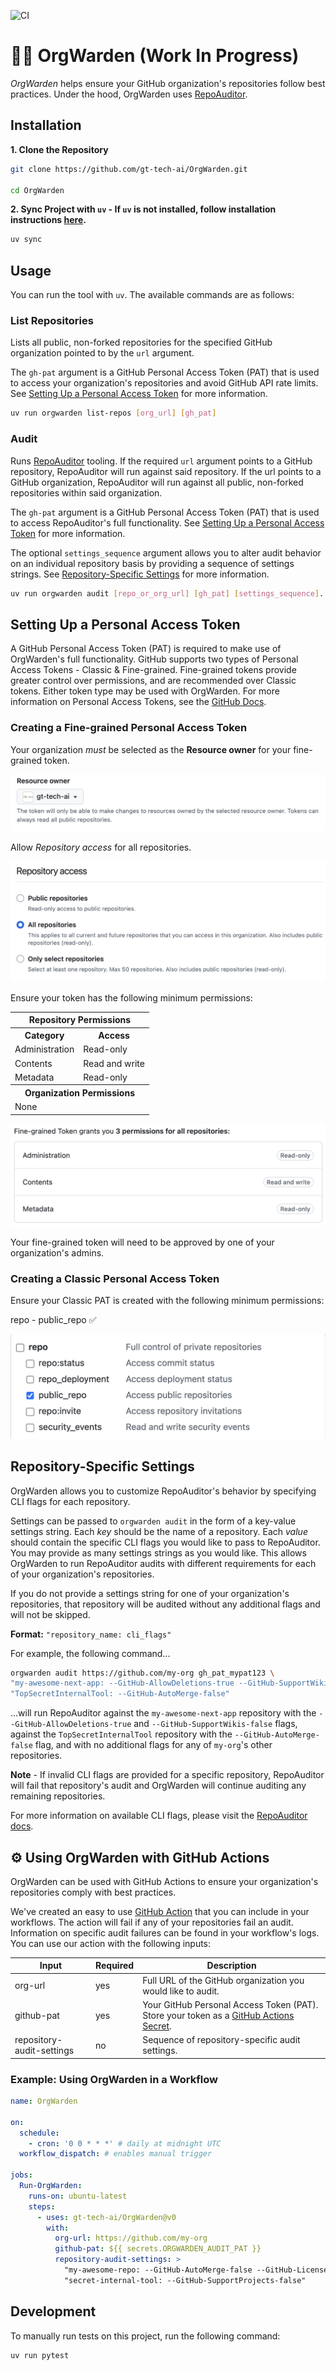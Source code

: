![CI](https://github.com/gt-tech-ai/OrgWarden/actions/workflows/CI.yml/badge.svg)

# 👮‍♀️ OrgWarden (Work In Progress)

*OrgWarden* helps ensure your GitHub organization's repositories follow best practices. Under the hood, OrgWarden uses [RepoAuditor](https://github.com/gt-sse-center/RepoAuditor).

## Installation

**1. Clone the Repository**
```bash
git clone https://github.com/gt-tech-ai/OrgWarden.git

cd OrgWarden
```

**2. Sync Project with `uv` - If `uv` is not installed, follow installation instructions [here](https://github.com/astral-sh/uv).**
```bash
uv sync
```


## Usage
You can run the tool with `uv`. The available commands are as follows:

### List Repositories
Lists all public, non-forked repositories for the specified GitHub organization pointed to by the `url` argument.

The `gh-pat` argument is a GitHub Personal Access Token (PAT) that is used to access your organization's repositories and avoid GitHub API rate limits. See [Setting Up a Personal Access Token](#setting-up-a-personal-access-token) for more information.

```bash
uv run orgwarden list-repos [org_url] [gh_pat]
```

### Audit
Runs [RepoAuditor](https://github.com/gt-sse-center/RepoAuditor) tooling. If the required `url` argument points to a GitHub repository, RepoAuditor will run against said repository. If the url points to a GitHub organization, RepoAuditor will run against all public, non-forked repositories within said organization.

The `gh-pat` argument is a GitHub Personal Access Token (PAT) that is used to access RepoAuditor's full functionality. See [Setting Up a Personal Access Token](#setting-up-a-personal-access-token) for more information.

The optional `settings_sequence` argument allows you to alter audit behavior on an individual repository basis by providing a sequence of settings strings. See [Repository-Specific Settings](#repository-specific-settings) for more information.

```bash
uv run orgwarden audit [repo_or_org_url] [gh_pat] [settings_sequence]...
```



## Setting Up a Personal Access Token
A GitHub Personal Access Token (PAT) is required to make use of OrgWarden's full functionality. GitHub supports two types of Personal Access Tokens - Classic & Fine-grained. Fine-grained tokens provide greater control over permissions, and are recommended over Classic tokens. Either token type may be used with OrgWarden. For more information on Personal Access Tokens, see the [GitHub Docs](https://docs.github.com/en/authentication/keeping-your-account-and-data-secure/managing-your-personal-access-tokens).

### Creating a Fine-grained Personal Access Token
Your organization *must* be selected as the **Resource owner** for your fine-grained token.

<picture>
    <img src="./images/fine-grained_PAT_resource-owner.png" alt="GitHub Fine-grained PAT Resource owner">
</picture>

<br />

Allow *Repository access* for all repositories.

<picture>
    <img src="./images/fine-grained_PAT_repository-access.png" alt="GitHub Fine-grained PAT Repository access">
</picture>

<br />

Ensure your token has the following minimum permissions:

<table>
  <tr><th colspan="2">Repository Permissions</th></tr>
  <tr><th>Category</th><th>Access</th></tr>
  <tr><td>Administration</td><td>Read-only</td></tr>
  <tr><td>Contents</td><td>Read and write</td></tr>
  <tr><td>Metadata</td><td>Read-only</td></tr>

  <tr><th colspan="2">Organization Permissions</th></tr>
  <tr><td colspan="2">None</td></tr>
</table>

<picture>
    <img src="./images/fine-grained_PAT_permissions.png" alt="GitHub Fine-grained PAT Permissions">
</picture>

<br />

Your fine-grained token will need to be approved by one of your organization's admins.

### Creating a Classic Personal Access Token
Ensure your Classic PAT is created with the following minimum permissions:

repo - public_repo ✅

<picture>
    <img src="./images/classic_PAT.png" alt="GitHub Classic PAT Settings">
</picture>



## Repository-Specific Settings
OrgWarden allows you to customize RepoAuditor's behavior by specifying CLI flags for each repository.

Settings can be passed to `orgwarden audit` in the form of a key-value settings string. Each *key* should be the name of a repository. Each *value* should contain the specific CLI flags you would like to pass to RepoAuditor. You may provide as many settings strings as you would like. This allows OrgWarden to run RepoAuditor audits with different requirements for each of your organization's repositories.

If you do not provide a settings string for one of your organization's repositories, that repository will be audited without any additional flags and will not be skipped.

**Format:** `"repository_name: cli_flags"`

For example, the following command...
```bash
orgwarden audit https://github.com/my-org gh_pat_mypat123 \
"my-awesome-next-app: --GitHub-AllowDeletions-true --GitHub-SupportWikis-false" \
"TopSecretInternalTool: --GitHub-AutoMerge-false"
```
...will run RepoAuditor against the `my-awesome-next-app` repository with the `--GitHub-AllowDeletions-true` and `--GitHub-SupportWikis-false` flags, against the `TopSecretInternalTool` repository with the `--GitHub-AutoMerge-false` flag, and with no additional flags for any of `my-org`'s other repositories.

**Note** - If invalid CLI flags are provided for a specific repository, RepoAuditor will fail that repository's audit and OrgWarden will continue auditing any remaining repositories.

For more information on available CLI flags, please visit the [RepoAuditor docs](https://github.com/gt-sse-center/RepoAuditor).



## ⚙ Using OrgWarden with GitHub Actions
OrgWarden can be used with GitHub Actions to ensure your organization's repositories comply with best practices.

We've created an easy to use [GitHub Action](/action.yml) that you can include in your workflows. The action will fail if any of your repositories fail an audit. Information on specific audit failures can be found in your workflow's logs.
You can use our action with the following inputs:

| Input | Required | Description |
| ----- | -------- | ----------- |
| org-url | yes | Full URL of the GitHub organization you would like to audit. |
| github-pat | yes | Your GitHub Personal Access Token (PAT). Store your token as a [GitHub Actions Secret](https://docs.github.com/en/actions/security-for-github-actions/security-guides/using-secrets-in-github-actions). |
| repository-audit-settings | no | Sequence of repository-specific audit settings. |

### Example: Using OrgWarden in a Workflow
```yaml
name: OrgWarden

on:
  schedule:
    - cron: '0 0 * * *' # daily at midnight UTC
  workflow_dispatch: # enables manual trigger

jobs:
  Run-OrgWarden:
    runs-on: ubuntu-latest
    steps:
      - uses: gt-tech-ai/OrgWarden@v0
        with:
          org-url: https://github.com/my-org
          github-pat: ${{ secrets.ORGWARDEN_AUDIT_PAT }}
          repository-audit-settings: >
            "my-awesome-repo: --GitHub-AutoMerge-false --GitHub-License-value MIT"
            "secret-internal-tool: --GitHub-SupportProjects-false"
```



## Development
To manually run tests on this project, run the following command:
```bash
uv run pytest
```